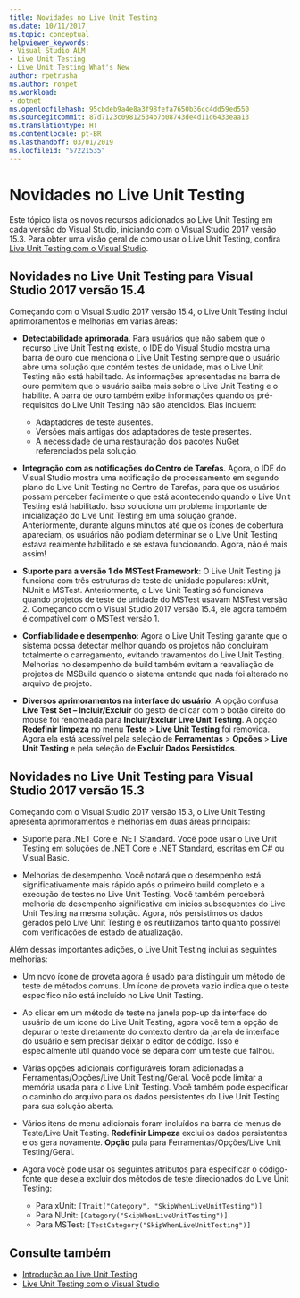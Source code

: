 ```yaml
---
title: Novidades no Live Unit Testing
ms.date: 10/11/2017
ms.topic: conceptual
helpviewer_keywords:
- Visual Studio ALM
- Live Unit Testing
- Live Unit Testing What's New
author: rpetrusha
ms.author: ronpet
ms.workload:
- dotnet
ms.openlocfilehash: 95cbdeb9a4e8a3f98fefa7650b36cc4dd59ed550
ms.sourcegitcommit: 87d7123c09812534b7b08743de4d11d6433eaa13
ms.translationtype: HT
ms.contentlocale: pt-BR
ms.lasthandoff: 03/01/2019
ms.locfileid: "57221535"
---
```

# <a name="whats-new-in-live-unit-testing"></a>Novidades no Live Unit Testing

Este tópico lista os novos recursos adicionados ao Live Unit Testing em cada versão do Visual Studio, iniciando com o Visual Studio 2017 versão 15.3. Para obter uma visão geral de como usar o Live Unit Testing, confira [Live Unit Testing com o Visual Studio](live-unit-testing.md).

## <a name="whats-new-in-live-unit-testing-for-visual-studio-2017-version-154"></a>Novidades no Live Unit Testing para Visual Studio 2017 versão 15.4

Começando com o Visual Studio 2017 versão 15.4, o Live Unit Testing inclui aprimoramentos e melhorias em várias áreas:

- **Detectabilidade aprimorada**. Para usuários que não sabem que o recurso Live Unit Testing existe, o IDE do Visual Studio mostra uma barra de ouro que menciona o Live Unit Testing sempre que o usuário abre uma solução que contém testes de unidade, mas o Live Unit Testing não está habilitado. As informações apresentadas na barra de ouro permitem que o usuário saiba mais sobre o Live Unit Testing e o habilite. A barra de ouro também exibe informações quando os pré-requisitos do Live Unit Testing não são atendidos. Elas incluem:

   - Adaptadores de teste ausentes.
   - Versões mais antigas dos adaptadores de teste presentes.
   - A necessidade de uma restauração dos pacotes NuGet referenciados pela solução.

- **Integração com as notificações do Centro de Tarefas**. Agora, o IDE do Visual Studio mostra uma notificação de processamento em segundo plano do Live Unit Testing no Centro de Tarefas, para que os usuários possam perceber facilmente o que está acontecendo quando o Live Unit Testing está habilitado. Isso soluciona um problema importante de inicialização do Live Unit Testing em uma solução grande. Anteriormente, durante alguns minutos até que os ícones de cobertura apareciam, os usuários não podiam determinar se o Live Unit Testing estava realmente habilitado e se estava funcionando. Agora, não é mais assim!

- **Suporte para a versão 1 do MSTest Framework**: O Live Unit Testing já funciona com três estruturas de teste de unidade populares: xUnit, NUnit e MSTest. Anteriormente, o Live Unit Testing só funcionava quando projetos de teste de unidade do MSTest usavam MSTest versão 2. Começando com o Visual Studio 2017 versão 15.4, ele agora também é compatível com o MSTest versão 1.

- **Confiabilidade e desempenho**: Agora o Live Unit Testing garante que o sistema possa detectar melhor quando os projetos não concluíram totalmente o carregamento, evitando travamentos do Live Unit Testing. Melhorias no desempenho de build também evitam a reavaliação de projetos de MSBuild quando o sistema entende que nada foi alterado no arquivo de projeto.

- **Diversos aprimoramentos na interface do usuário**:  A opção confusa **Live Test Set – Incluir/Excluir** do gesto de clicar com o botão direito do mouse foi renomeada para **Incluir/Excluir Live Unit Testing**. A opção **Redefinir limpeza** no menu **Teste** > **Live Unit Testing** foi removida. Agora ela está acessível pela seleção de **Ferramentas** > **Opções** > **Live Unit Testing** e pela seleção de **Excluir Dados Persistidos**.

## <a name="whats-new-in-live-unit-testing-for-visual-studio-2017-version-153"></a>Novidades no Live Unit Testing para Visual Studio 2017 versão 15.3

Começando com o Visual Studio 2017 versão 15.3, o Live Unit Testing apresenta aprimoramentos e melhorias em duas áreas principais:

- Suporte para .NET Core e .NET Standard. Você pode usar o Live Unit Testing em soluções de .NET Core e .NET Standard, escritas em C# ou Visual Basic.

- Melhorias de desempenho. Você notará que o desempenho está significativamente mais rápido após o primeiro build completo e a execução de testes no Live Unit Testing. Você também perceberá melhoria de desempenho significativa em inícios subsequentes do Live Unit Testing na mesma solução. Agora, nós persistimos os dados gerados pelo Live Unit Testing e os reutilizamos tanto quanto possível com verificações de estado de atualização.

Além dessas importantes adições, o Live Unit Testing inclui as seguintes melhorias:

- Um novo ícone de proveta agora é usado para distinguir um método de teste de métodos comuns. Um ícone de proveta vazio indica que o teste específico não está incluído no Live Unit Testing.

- Ao clicar em um método de teste na janela pop-up da interface do usuário de um ícone do Live Unit Testing, agora você tem a opção de depurar o teste diretamente do contexto dentro da janela de interface do usuário e sem precisar deixar o editor de código. Isso é especialmente útil quando você se depara com um teste que falhou.

- Várias opções adicionais configuráveis foram adicionadas a Ferramentas/Opções/Live Unit Testing/Geral. Você pode limitar a memória usada para o Live Unit Testing. Você também pode especificar o caminho do arquivo para os dados persistentes do Live Unit Testing para sua solução aberta.

- Vários itens de menu adicionais foram incluídos na barra de menus do Teste/Live Unit Testing. **Redefinir Limpeza** exclui os dados persistentes e os gera novamente. **Opção** pula para Ferramentas/Opções/Live Unit Testing/Geral.

- Agora você pode usar os seguintes atributos para especificar o código-fonte que deseja excluir dos métodos de teste direcionados do Live Unit Testing:

   - Para xUnit: `[Trait("Category", "SkipWhenLiveUnitTesting")]`
   - Para NUnit: `[Category("SkipWhenLiveUnitTesting")]`
   - Para MSTest: `[TestCategory("SkipWhenLiveUnitTesting")]`

## <a name="see-also"></a>Consulte também

- [Introdução ao Live Unit Testing](live-unit-testing-intro.md)
- [Live Unit Testing com o Visual Studio](live-unit-testing.md)
